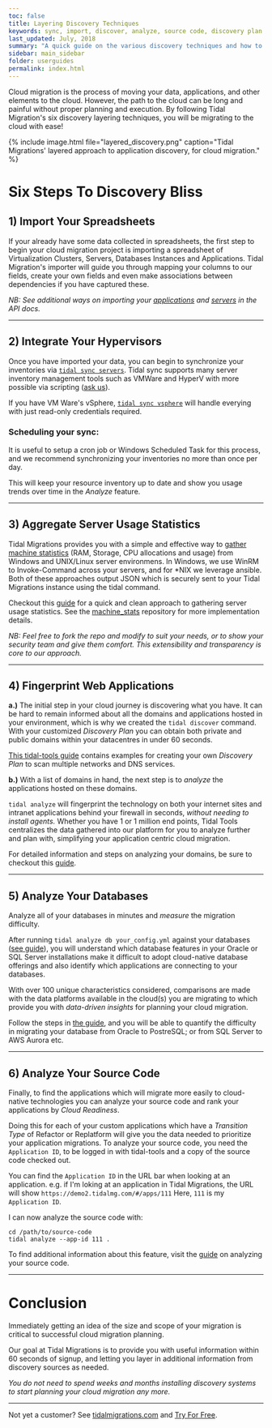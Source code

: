 ```yaml
---
toc: false
title: Layering Discovery Techniques
keywords: sync, import, discover, analyze, source code, discovery plan
last_updated: July, 2018
summary: "A quick guide on the various discovery techniques and how to layer them together to quickly and accurately discover your environment"
sidebar: main_sidebar
folder: userguides
permalink: index.html
---
```


Cloud migration is the process of moving your data, applications, and other elements to the cloud. However, the path to the cloud can be long and painful without proper planning and execution.
By following Tidal Migration's six discovery layering techniques, you will be migrating to the cloud with ease!

{% include image.html file="layered_discovery.png" caption="Tidal Migrations' layered approach to application discovery, for cloud migration." %}

# Six Steps To Discovery Bliss

## 1) Import Your Spreadsheets

If your already have some data collected in spreadsheets, the first step to begin your cloud migration project is importing a spreadsheet of Virtualization Clusters, Servers, Databases Instances and Applications. Tidal Migration's importer will guide you through mapping your columns to our fields, create your own fields and even make associations between dependencies if you have captured these.

_NB: See additional ways on importing your [applications](importapps.html) and [servers](import_servers.html) in the API docs._

<hr />

## 2) Integrate Your Hypervisors

Once you have imported your data, you can begin to synchronize your inventories via [`tidal sync servers`](sync-servers.html).
Tidal sync supports many server inventory management tools such as VMWare and HyperV with more possible via scripting ([ask us](https://tidalmigrations.com/contact)).

If you have VM Ware's vSphere, [`tidal sync vsphere`](#vsphere-sync) will handle everying with just read-only credentials required.


### Scheduling your sync:
It is useful to setup a cron job or Windows Scheduled Task for this process, and we recommend synchronizing your inventories no more than once per day.

This will keep your resource inventory up to date and show you usage trends over time in the _Analyze_ feature.

<hr />

## 3) Aggregate Server Usage Statistics

Tidal Migrations provides you with a simple and effective way to [gather machine statistics](https://github.com/tidalmigrations/machine_stats) (RAM, Storage, CPU allocations and usage) from Windows and UNIX/Linux server environmens.
In Windows, we use WinRM to Invoke-Command across your servers, and for *NIX we leverage ansible. Both of these approaches output JSON which is securely sent to your Tidal Migrations instance using the tidal command.

Checkout this [guide](sync_hyper-v.html) for a quick and clean approach to gathering server usage statistics. See the [machine_stats](https://github.com/tidalmigrations/machine_stats) repository for more implementation details.

_NB: Feel free to fork the repo and modify to suit your needs, or to show your security team and give them comfort.  This extensibility and transparency is core to our approach._

<hr />

## 4) Fingerprint Web Applications

**a.)** The initial step in your cloud journey is discovering what you have.
It can be hard to remain informed about all the domains and applications
hosted in your environment, which is why we created the `tidal discover` command.
With your customized _Discovery Plan_ you can obtain both private and public domains
within your datacentres in under 60 seconds.

[This tidal-tools guide](discover.html) contains examples for creating your own _Discovery Plan_ to scan multiple networks and DNS services.

**b.)** With a list of domains in hand, the next step is to _analyze_ the applications hosted on these domains.

`tidal analyze` will fingerprint the technology on both your internet sites and intranet applications behind your firewall in seconds, _without needing to install agents._
Whether you have 1 or 1 million end points, Tidal Tools centralizes the data gathered into our platform for you to analyze further and plan with, simplifying your application centric cloud migration.

For detailed information and steps on analyzing your domains, be sure to checkout this [guide](analyze.html).

<hr />

## 5) Analyze Your Databases
Analyze all of your databases in minutes and _measure_ the migration difficulty.

After running `tidal analyze db your_config.yml` against your databases ([see guide](/analyze_database.html)), you will understand which database features in your Oracle or SQL Server installations make it difficult to adopt cloud-native database offerings and also identify which applications are connecting to your databases.

With over 100 unique characteristics considered, comparisons are made with the data platforms available in the cloud(s) you are migrating to which provide you with _data-driven insights_ for planning your cloud migration.

Follow the steps in [the guide](/analyze_database.html), and you will be
able to quantify the difficulty in migrating your database from Oracle
to PostreSQL; or from SQL Server to AWS Aurora etc.

<hr />


## 6) Analyze Your Source Code

Finally, to find the applications which will migrate more easily to
cloud-native technologies you can analyze your source code and rank
your applications by _Cloud Readiness_.

Doing this for each of your custom applications which have a _Transition
Type_ of Refactor or Replatform will give you the data needed to prioritize your
application migrations.  To analyze your source code, you need the
`Application ID`, to be logged in with tidal-tools and a copy of the
source code checked out.

You can find the `Application ID` in the URL bar when looking at an
application.  e.g. if I'm loking at an application in Tidal Migrations,
the URL will show `https://demo2.tidalmg.com/#/apps/111`  Here, `111` is
my `Application ID`.

I can now analyze the source code with:

```
cd /path/to/source-code
tidal analyze --app-id 111 .
```
To find additional information about this feature, visit the [guide](analyze-source-code.html) on analyzing your source code.

<hr />

# Conclusion
Immediately getting an idea of the size and scope of your migration is
critical to successful cloud migration planning.

Our goal at Tidal Migrations is to provide you with useful information
within 60 seconds of signup, and letting you layer in additional
information from discovery sources as needed.

_You do not need to spend weeks and months installing discovery systems
to start planning your cloud migration any more._


---
Not yet a customer?  See [tidalmigrations.com](https://tidalmigrations.com) and [Try For Free](https://get.tidalmg.com).

